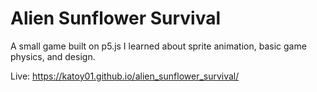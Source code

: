 # Alien Sunflower Survival
A small game built on p5.js
I learned about sprite animation, basic game physics, and design.

Live: https://katoy01.github.io/alien_sunflower_survival/
